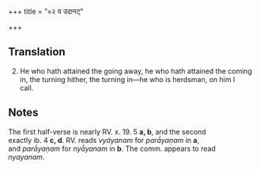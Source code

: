 +++
title = "०२ य उदानट्"

+++
## Translation
2. He who hath attained the going away, he who hath attained the coming  
in, the turning hither, the turning in—he who is herdsman, on him I  
call.

## Notes
The first half-verse is nearly RV. x. 19. 5 **a, b**, and the second  
exactly ib. 4 **c, d**. RV. reads *vyáyanam* for *parā́yaṇam* in **a**,  
and *parā́yaṇam* for *nyā́yanam* in **b**. The comm. appears to read  
*nyayanam*.
